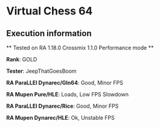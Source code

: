 # Virtual Chess 64 

## Execution information


** Tested on RA 1.18.0 Crossmix 1.1.0 Performance mode **


**Rank**: GOLD


**Tester**: JeepThatGoesBoom



**RA ParaLLEl Dynarec/Gln64**: Good, Minor FPS


**RA Mupen Pure/HLE**: Loads, Low FPS Slowdown


**RA ParaLLEl Dynarec/Rice**: Good, Minor FPS


**RA Mupen Dynarec/HLE**: Ok, Unstable FPS